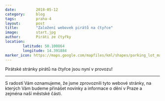```yaml
---
date:         2018-05-12
category:     blog
tags:         praha-4
layout:       post
title:        "Založení webovek pirátů na čtyřce" 
image:        start.jpg
author:       Piráti ze čtyřky
location:
        latitude: 50.100864
        longitude: 14.391884
marker_icon: https://maps.google.com/mapfiles/kml/shapes/parking_lot_maps.png
---
```


Pirátské stránky pirátů na čtyřce jsou nyní v provozu!

----

S radostí Vám oznamujeme, že jsme zprovoznili tyto webové stránky, na kterých Vám budeme přinášet novinky a informace o dění v Praze a zejména naší městské části.


